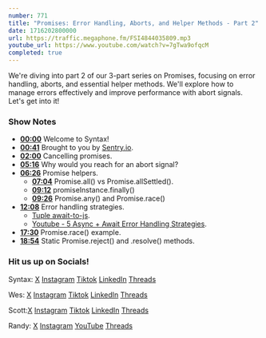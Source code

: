 ```yaml
---
number: 771
title: "Promises: Error Handling, Aborts, and Helper Methods - Part 2"
date: 1716202800000
url: https://traffic.megaphone.fm/FSI4844035809.mp3
youtube_url: https://www.youtube.com/watch?v=7gTwa9ofqcM
completed: true
---
```


We're diving into part 2 of our 3-part series on Promises, focusing on error handling, aborts, and essential helper methods. We'll explore how to manage errors effectively and improve performance with abort signals. Let's get into it!

### Show Notes

* **[00:00](#t=00:00)** Welcome to Syntax!
* **[00:41](#t=00:41)** Brought to you by [Sentry.io](https://sentry.io/syntax).
* **[02:00](#t=02:00)** Cancelling promises.
* **[05:16](#t=05:16)** Why would you reach for an abort signal?
* **[06:26](#t=06:26)** Promise helpers.
    * **[07:04](#t=07:04)** Promise.all() vs Promise.allSettled().
    * **[09:12](#t=09:12)** promiseInstance.finally()
    * **[09:26](#t=09:26)** Promise.any() and Promise.race()
* **[12:08](#t=12:08)** Error handling strategies.
    * [Tuple await-to-js](https://www.npmjs.com/package/await-to-js).
    * [Youtube - 5 Async + Await Error Handling Strategies](https://www.youtube.com/watch?v=wsoQ-fgaoyQ).
* **[17:30](#t=17:30)** Promise.race() example.
* **[18:54](#t=18:54)** Static Promise.reject() and .resolve() methods.

### Hit us up on Socials!

Syntax: [X](https://twitter.com/syntaxfm) [Instagram](https://www.instagram.com/syntax_fm/) [Tiktok](https://www.tiktok.com/@syntaxfm) [LinkedIn](https://www.linkedin.com/company/96077407/admin/feed/posts/) [Threads](https://www.threads.net/@syntax_fm)

Wes: [X](https://twitter.com/wesbos) [Instagram](https://www.instagram.com/wesbos/) [Tiktok](https://www.tiktok.com/@wesbos) [LinkedIn](https://www.linkedin.com/in/wesbos/) [Threads](https://www.threads.net/@wesbos)

Scott:[X](https://twitter.com/stolinski) [Instagram](https://www.instagram.com/stolinski/) [Tiktok](https://www.tiktok.com/@stolinski) [LinkedIn](https://www.linkedin.com/in/stolinski/) [Threads](https://www.threads.net/@stolinski)

Randy: [X](https://twitter.com/randyrektor) [Instagram](https://www.instagram.com/randyrektor/) [YouTube](https://www.youtube.com/@randyrektor) [Threads](https://www.threads.net/@randyrektor)

